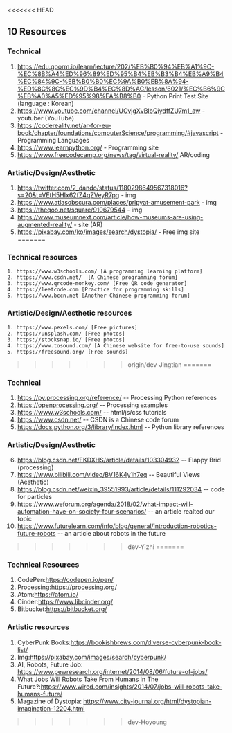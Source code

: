 <<<<<<< HEAD

## 10 Resources
### Technical 
1. https://edu.goorm.io/learn/lecture/202/%EB%B0%94%EB%A1%9C-%EC%8B%A4%ED%96%89%ED%95%B4%EB%B3%B4%EB%A9%B4%EC%84%9C-%EB%B0%B0%EC%9A%B0%EB%8A%94-%ED%8C%8C%EC%9D%B4%EC%8D%AC/lesson/6021/%EC%B6%9C%EB%A0%A5%ED%95%98%EA%B8%B0 - Python Print Test Site (language : Korean)
2. https://www.youtube.com/channel/UCvjgXvBlbQiydffZU7m1_aw - youtuber (YouTube)
3. https://codereality.net/ar-for-eu-book/chapter/foundations/computerScience/programming/#javascript - Programming Languages
4. https://www.learnpython.org/ - Programming site
5. https://www.freecodecamp.org/news/tag/virtual-reality/ AR/coding

### Artistic/Design/Aesthetic
1. https://twitter.com/2_dando/status/1180298649567318016?s=20&t=VEtH5HIx62fZ4qZVeyR7pg - img
2. https://www.atlasobscura.com/places/pripyat-amusement-park - img
3. https://theqoo.net/square/910679544 - img
4. https://www.museumnext.com/article/how-museums-are-using-augmented-reality/ - site (AR)
5. https://pixabay.com/ko/images/search/dystopia/ - Free img site
=======
### Technical resources
    1. https://www.w3schools.com/ [A programming learning platform]
    2. https://www.csdn.net/  [A Chinese programming forum]
    3. https://www.qrcode-monkey.com/ [Free QR code generator]
    4. https://leetcode.com [Practice for programming skills]
    5. https://www.bccn.net [Another Chinese programming forum]

### Artistic/Design/Aesthetic resources
    1. https://www.pexels.com/ [Free pictures]
    2. https://unsplash.com/ [Free photos]
    3. https://stocksnap.io/ [Free photos]
    4. https://www.tosound.com/ [A Chinese website for free-to-use sounds]
    5. https://freesound.org/ [Free sounds]
>>>>>>> origin/dev-Jingtian
=======
### Technical
1. https://py.processing.org/reference/ -- Processing Python references
2. https://openprocessing.org/ -- Processing examples
3. https://www.w3schools.com/ -- html/js/css tutorials
4. https://www.csdn.net/ -- CSDN is a Chinese code forum
5. https://docs.python.org/3/library/index.html -- Python library references

### Artistic/Design/Aesthetic
6. https://blog.csdn.net/FKDXHS/article/details/103304932 -- Flappy Brid (processing)
7. https://www.bilibili.com/video/BV16K4y1h7eq -- Beautiful Views (Aesthetic)
8. https://blog.csdn.net/weixin_39551993/article/details/111292034 -- code for particles
9. https://www.weforum.org/agenda/2018/02/what-impact-will-automation-have-on-society-four-scenarios/ -- an article realted our topic
10. https://www.futurelearn.com/info/blog/general/introduction-robotics-future-robots -- an article about robots in the future
>>>>>>> dev-Yizhi
=======
### Technical Resources
1. CodePen:https://codepen.io/pen/
2. Processing:https://processing.org/
3. Atom:https://atom.io/
4. Cinder:https://www.libcinder.org/
5. Bitbucket:https://bitbucket.org/

### Artistic resources
1. CyberPunk Books:https://bookishbrews.com/diverse-cyberpunk-book-list/
2. Img:https://pixabay.com/images/search/cyberpunk/
3. AI, Robots, Future Job: https://www.pewresearch.org/internet/2014/08/06/future-of-jobs/
4. What Jobs Will Robots Take From Humans in The Future?:https://www.wired.com/insights/2014/07/jobs-will-robots-take-humans-future/
5. Magazine of Dystopia: https://www.city-journal.org/html/dystopian-imagination-12204.html
>>>>>>> dev-Hoyoung
